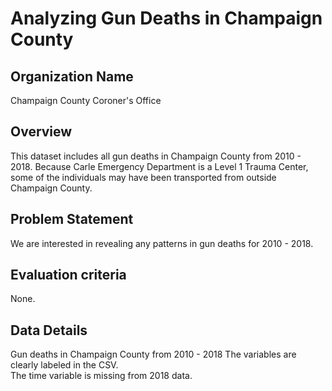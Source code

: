 # Analyzing Gun Deaths in Champaign County

## Organization Name
Champaign County Coroner's Office

## Overview
This dataset includes all gun deaths in Champaign County from 2010 - 2018.  Because Carle Emergency Department is a Level 1 Trauma Center, some of the individuals may have been transported from outside Champaign County. 

## Problem Statement
We are interested in revealing any patterns in gun deaths for 2010 - 2018. 

## Evaluation criteria
None.

## Data Details
Gun deaths in Champaign County from 2010 - 2018
The variables are clearly labeled in the CSV.  
The time variable is missing from 2018 data. 
